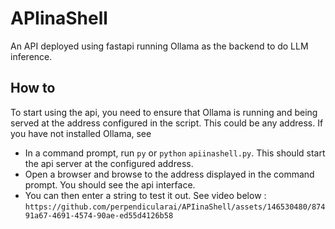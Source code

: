 # APIinaShell
An API deployed using fastapi running Ollama as the backend to do LLM inference.

## How to
To start using the api, you need to ensure that Ollama is running and being served at the address configured in the script. This could be any address. If you have not installed Ollama, see 
- In a command prompt, run `py` or `python` `apiinashell.py`.
This should start the api server at the configured address.
- Open a browser and browse to the address displayed in the command prompt. You should see the api interface.
- You can then enter a string to test it out. See video below :
`https://github.com/perpendicularai/APIinaShell/assets/146530480/87491a67-4691-4574-90ae-ed55d4126b58`

